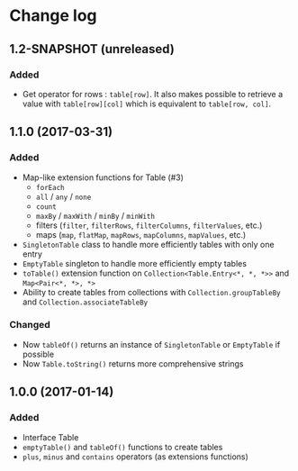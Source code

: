 # Change log
## 1.2-SNAPSHOT (unreleased)
### Added
* Get operator for rows : `table[row]`. It also makes possible to retrieve a value with `table[row][col]` which is equivalent to `table[row, col]`.

## 1.1.0 (2017-03-31)
### Added
* Map-like extension functions for Table (#3)
    * `forEach`
    * `all` / `any` / `none`
    * `count`
    * `maxBy` / `maxWith` / `minBy` / `minWith`
    * filters (`filter`, `filterRows`, `filterColumns`, `filterValues`, etc.)
    * maps (`map`, `flatMap`, `mapRows`, `mapColumns`, `mapValues`, etc.)
* `SingletonTable` class to handle more efficiently tables with only one entry
* `EmptyTable` singleton to handle more efficiently empty tables
* `toTable()` extension function on `Collection<Table.Entry<*, *, *>>` and `Map<Pair<*, *>, *>`
* Ability to create tables from collections with `Collection.groupTableBy` and `Collection.associateTableBy`

### Changed
* Now `tableOf()` returns an instance of `SingletonTable` or `EmptyTable` if possible
* Now `Table.toString()` returns more comprehensive strings

## 1.0.0 (2017-01-14)
### Added
* Interface Table
* `emptyTable()` and `tableOf()` functions to create tables
* `plus`, `minus` and `contains` operators (as extensions functions)
